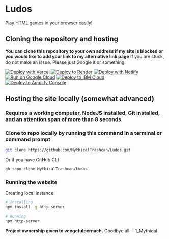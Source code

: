 # Ludos
Play HTML games in your browser easily!

## Cloning the repository and hosting
**You can clone this repository to your own address if my site is blocked or you would like to add your link to my alternative link page**
If you are stuck, do not make an issue. Please just Google it or something.

[![Deploy with Vercel](https://binbashbanana.github.io/deploy-buttons/buttons/remade/vercel.svg)](https://vercel.com/new/clone?repository-url=https://github.com/MythicalTrashcan/Ludos)
[![Deploy to Render](https://binbashbanana.github.io/deploy-buttons/buttons/remade/render.svg)](https://render.com/deploy?repo=https://github.com/MythicalTrashcan/Ludos)
[![Deploy with Netlify](https://binbashbanana.github.io/deploy-buttons/buttons/remade/netlify.svg)](https://app.netlify.com/start/deploy?repository=https://github.com/MythicalTrashcan/Ludos)
[![Run on Google Cloud](https://binbashbanana.github.io/deploy-buttons/buttons/remade/googlecloud.svg)](https://deploy.cloud.run/?git_repo=https://github.com/MythicalTrashcan/Ludos)
[![Deploy to IBM Cloud](https://binbashbanana.github.io/deploy-buttons/buttons/remade/ibmcloud.svg)](https://cloud.ibm.com/devops/setup/deploy?repository=https://github.com/MythicalTrashcan/Ludos)
[![Deploy to Amplify Console](https://binbashbanana.github.io/deploy-buttons/buttons/remade/amplifyconsole.svg)](https://console.aws.amazon.com/amplify/home#/deploy?repo=https://github.com/MythicalTrashcan/Ludos)

## Hosting the site locally (somewhat advanced)
### Requires a working computer, NodeJS installed, Git installed, and an attention span of more than 8 seconds

### Clone to repo locally by running this command in a terminal or command prompt

```bash
git clone https://github.com/MythicalTrashcan/Ludos.git
```
Or if you have GitHub CLI

```bash
gh repo clone MythicalTrashcan/Ludos
```
### Running the website

Creating local instance

```bash
# Installing
npm install -g http-server

# Running
npx http-server
```

**Project ownership given to vengefulpernach.**
Goodbye all. - 1_Mythical
